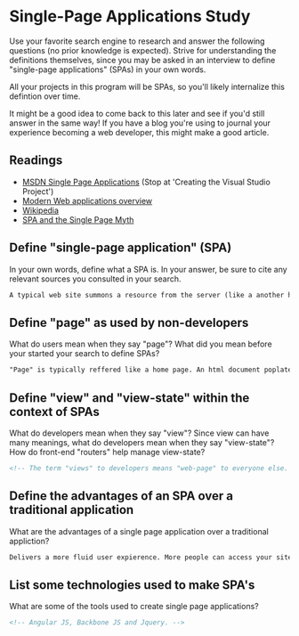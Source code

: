 # Single-Page Applications Study

Use your favorite search engine to research and answer the following questions
(no prior knowledge is expected). Strive for understanding the definitions
themselves, since you may be asked in an interview to define "single-page
applications" (SPAs) in your own words.

All your projects in this program will be SPAs, so you'll likely internalize
this defintion over time.

It might be a good idea to come back to this later and see if you'd still answer
in the same way! If you have a blog you're using to journal your experience
becoming a web developer, this might make a good article.

## Readings

-   [MSDN Single Page Applications](https://msdn.microsoft.com/en-us/magazine/dn463786.aspx) (Stop at 'Creating the Visual Studio Project')
-   [Modern Web applications overview](http://singlepageappbook.com/goal.html)
-   [Wikipedia](https://en.wikipedia.org/wiki/Single-page_application)
-   [SPA and the Single Page Myth](https://johnpapa.net/pageinspa/)

## Define "single-page application" (SPA)

In your own words, define what a SPA is. In your answer, be sure to cite any
relevant sources you consulted in your search.

```md
A typical web site summons a resource from the server (like a another html page), it is returned to them and rendered. With SPA's all available information and changes in styles are preloaded and maniplutated without reload.
```

## Define "page" as used by non-developers

What do users mean when they say "page"? What did you mean before your started
your search to define SPAs?

```md
"Page" is typically reffered like a home page. An html document poplated by various elements and hyperlinks that will take you to other html pages that need to be summoned and rendered everytime a request is made
```

## Define "view" and "view-state" within the context of SPAs

What do developers mean when they say "view"? Since view can have many meanings,
what do developers mean when they say "view-state"? How do front-end "routers"
help manage view-state?

```md
<!-- The term "views" to developers means "web-page" to everyone else. A home page is a view and a order summary page is also a view. "View_state" is the state of the page once it is rendered by the browser. It can preserve user information.-->
```

## Define the advantages of an SPA over a traditional application

What are the advantages of a single page application over a traditional appliction?

```md
Delivers a more fluid user expierence. More people can access your site simulatelously.
```

## List some technologies used to make SPA's

What are some of the tools used to create single page applications?

```md
<!-- Angular JS, Backbone JS and Jquery. -->
```
